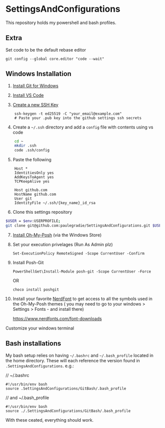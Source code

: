 # SettingsAndConfigurations

This repository holds my powershell and bash profiles.

## Extra

Set code to be the default rebase editor

```git config --global core.editor "code --wait"```

## Windows Installation

1. [Install Git for Windows](https://gitforwindows.org/)

2. [Install VS Code](https://code.visualstudio.com/docs/?dv=win)

3. [Create a new SSH Key](https://docs.github.com/en/authentication/connecting-to-github-with-ssh/generating-a-new-ssh-key-and-adding-it-to-the-ssh-agent)

```
    ssh-keygen -t ed25519 -C "your_email@example.com"
    # Paste your .pub key into the github settings ssh secrets
```
4. Create a `~/.ssh` directory and add a `config` file with contents using vs code

```bash
    cd ~
    mkdir .ssh
    code .ssh/config
```

5. Paste the following
```
    Host *
    IdentitiesOnly yes
    AddKeysToAgent yes
	TCPKeepAlive yes

    Host github.com
	HostName github.com
	User git
	IdentityFile ~/.ssh/{key_name}_id_rsa
```

6. Clone this settings repository

```bash
$USER = $env:USERPROFILE;
git clone git@github.com:paulegradie/SettingsAndConfigurations.git $USER/.SettingsAndConfiguration
```

7. [Install Oh-My-Posh](https://ohmyposh.dev/docs/installation/windows) (via the Windows Store)


8. Set your execution privelages (Run As Admin plz)

    `Set-ExecutionPolicy RemoteSigned -Scope CurrentUser -Confirm`

9. Install Posh-Git


    `PowerShellGet\Install-Module posh-git -Scope CurrentUser -Force`

    OR

    `choco install poshgit`

10. Install your favorite [NerdFont](https://www.nerdfonts.com/font-downloads) to get access to all the symbols used in the Oh-My-Posh themes ( you may need to go to your windows > Settings > Fonts - and install there)

    https://www.nerdfonts.com/font-downloads

Customize your windows terminal


## Bash installations

My bash setup relies on having `~/.bashrc` and `~/.bash_profile` located in the home directory. These will each reference the version found in `.SettingsAndConfigurations`. e.g.:

// ~/.bashrc

    #!/usr/bin/env bash
    source .SettingsAndConfigurations/GitBash/.bash_profile

// and ~/.bash_profile

    #!/usr/bin/env bash
    source ./.SettingsAndConfigurations/GitBash/.bash_profile

With these ceated, everything should work.
